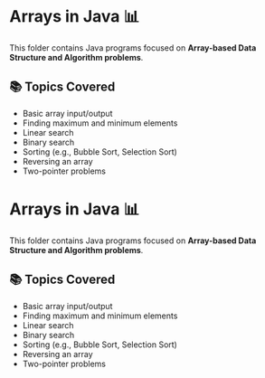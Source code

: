 # Arrays in Java 📊

This folder contains Java programs focused on **Array-based Data Structure and Algorithm problems**.

## 📚 Topics Covered
- Basic array input/output
- Finding maximum and minimum elements
- Linear search
- Binary search
- Sorting (e.g., Bubble Sort, Selection Sort)
- Reversing an array
- Two-pointer problems
# Arrays in Java 📊

This folder contains Java programs focused on **Array-based Data Structure and Algorithm problems**.

## 📚 Topics Covered
- Basic array input/output
- Finding maximum and minimum elements
- Linear search
- Binary search
- Sorting (e.g., Bubble Sort, Selection Sort)
- Reversing an array
- Two-pointer problems
